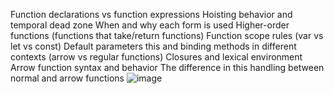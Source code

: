 Function declarations vs function expressions
Hoisting behavior and temporal dead zone
When and why each form is used
Higher-order functions (functions that take/return functions)
Function scope rules (var vs let vs const)
Default parameters
this and binding methods in different contexts (arrow vs regular functions)
Closures and lexical environment
Arrow function syntax and behavior
The difference in this handling between normal and arrow functions
![image](https://github.com/user-attachments/assets/7d4399f5-994d-41fd-899a-80b72e65f4ab)
